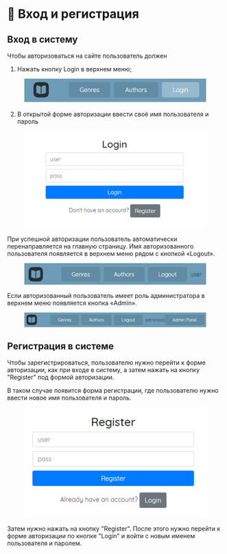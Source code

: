 # 🙋 Вход и регистрация

## Вход в систему

Чтобы авторизоваться на сайте пользователь должен

1. Нажать кнопку Login в верхнем меню;

<figure><img src="../.gitbook/assets/image (22).png" alt=""><figcaption></figcaption></figure>

2. В открытой форме авторизации ввести своё имя пользователя и пароль

<figure><img src="../.gitbook/assets/image (4).png" alt=""><figcaption></figcaption></figure>

При успешной авторизации пользователь автоматически перенаправляется на главную страницу. Имя авторизованного пользователя появляется в верхнем меню рядом с кнопкой «Logout».

<figure><img src="../.gitbook/assets/image (14).png" alt=""><figcaption></figcaption></figure>

Если авторизованный пользователь имеет роль администратора в верхнем меню появляется кнопка «Admin».

<figure><img src="../.gitbook/assets/image (25).png" alt=""><figcaption></figcaption></figure>

## Регистрация в системе

Чтобы зарегистрироваться, пользователю нужно перейти к форме авторизации, как при входе в систему, а затем нажать на кнопку "Register" под формой авторизации.

В таком случае появится форма регистрации, где пользователю нужно ввести новое имя пользователя и пароль.

<figure><img src="../.gitbook/assets/image (15).png" alt=""><figcaption></figcaption></figure>

Затем нужно нажать на кнопку "Register". После этого нужно перейти к форме авторизации по кнопке "Login" и войти с новым именем пользователя и паролем.
